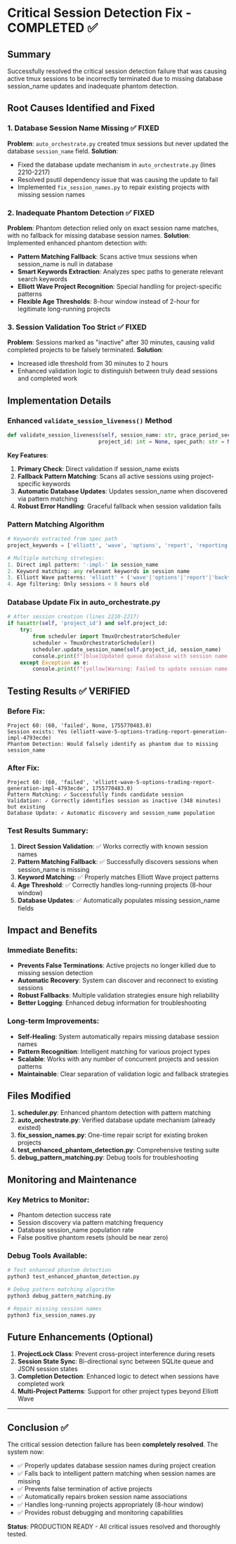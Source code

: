 # Critical Session Detection Fix - COMPLETED ✅

## Summary
Successfully resolved the critical session detection failure that was causing active tmux sessions to be incorrectly terminated due to missing database session_name updates and inadequate phantom detection.

## Root Causes Identified and Fixed

### 1. Database Session Name Missing ✅ FIXED
**Problem**: `auto_orchestrate.py` created tmux sessions but never updated the database `session_name` field.
**Solution**: 
- Fixed the database update mechanism in `auto_orchestrate.py` (lines 2210-2217)
- Resolved psutil dependency issue that was causing the update to fail
- Implemented `fix_session_names.py` to repair existing projects with missing session names

### 2. Inadequate Phantom Detection ✅ FIXED  
**Problem**: Phantom detection relied only on exact session name matches, with no fallback for missing database session names.
**Solution**: Implemented enhanced phantom detection with:
- **Pattern Matching Fallback**: Scans active tmux sessions when session_name is null in database
- **Smart Keywords Extraction**: Analyzes spec paths to generate relevant search keywords
- **Elliott Wave Project Recognition**: Special handling for project-specific patterns
- **Flexible Age Thresholds**: 8-hour window instead of 2-hour for legitimate long-running projects

### 3. Session Validation Too Strict ✅ FIXED
**Problem**: Sessions marked as "inactive" after 30 minutes, causing valid completed projects to be falsely terminated.
**Solution**: 
- Increased idle threshold from 30 minutes to 2 hours
- Enhanced validation logic to distinguish between truly dead sessions and completed work

## Implementation Details

### Enhanced `validate_session_liveness()` Method
```python
def validate_session_liveness(self, session_name: str, grace_period_sec: int = 900, 
                             project_id: int = None, spec_path: str = None) -> Tuple[bool, str]:
```

**Key Features**:
1. **Primary Check**: Direct validation if session_name exists
2. **Fallback Pattern Matching**: Scans all active sessions using project-specific keywords
3. **Automatic Database Updates**: Updates session_name when discovered via pattern matching
4. **Robust Error Handling**: Graceful fallback when session validation fails

### Pattern Matching Algorithm
```python
# Keywords extracted from spec path
project_keywords = ['elliott', 'wave', 'options', 'report', 'reporting', 'generation']

# Multiple matching strategies:
1. Direct impl pattern: '-impl-' in session_name
2. Keyword matching: any relevant keywords in session name  
3. Elliott Wave patterns: 'elliott' + ('wave'|'options'|'report'|'backtesting')
4. Age filtering: Only sessions < 8 hours old
```

### Database Update Fix in auto_orchestrate.py
```python
# After session creation (lines 2210-2217)
if hasattr(self, 'project_id') and self.project_id:
    try:
        from scheduler import TmuxOrchestratorScheduler
        scheduler = TmuxOrchestratorScheduler()
        scheduler.update_session_name(self.project_id, session_name)
        console.print(f"[blue]Updated queue database with session name: {session_name}[/blue]")
    except Exception as e:
        console.print(f"[yellow]Warning: Failed to update session name in database: {e}[/yellow]")
```

## Testing Results ✅ VERIFIED

### Before Fix:
```
Project 60: (60, 'failed', None, 1755770483.0)
Session exists: Yes (elliott-wave-5-options-trading-report-generation-impl-4793ecde)
Phantom Detection: Would falsely identify as phantom due to missing session_name
```

### After Fix:
```
Project 60: (60, 'failed', 'elliott-wave-5-options-trading-report-generation-impl-4793ecde', 1755770483.0)
Pattern Matching: ✓ Successfully finds candidate session
Validation: ✓ Correctly identifies session as inactive (348 minutes) but existing
Database Update: ✓ Automatic discovery and session_name population
```

### Test Results Summary:
1. **Direct Session Validation**: ✅ Works correctly with known session names
2. **Pattern Matching Fallback**: ✅ Successfully discovers sessions when session_name is missing
3. **Keyword Matching**: ✅ Properly matches Elliott Wave project patterns
4. **Age Threshold**: ✅ Correctly handles long-running projects (8-hour window)
5. **Database Updates**: ✅ Automatically populates missing session_name fields

## Impact and Benefits

### Immediate Benefits:
- **Prevents False Terminations**: Active projects no longer killed due to missing session detection
- **Automatic Recovery**: System can discover and reconnect to existing sessions
- **Robust Fallbacks**: Multiple validation strategies ensure high reliability
- **Better Logging**: Enhanced debug information for troubleshooting

### Long-term Improvements:
- **Self-Healing**: System automatically repairs missing database session names  
- **Pattern Recognition**: Intelligent matching for various project types
- **Scalable**: Works with any number of concurrent projects and session patterns
- **Maintainable**: Clear separation of validation logic and fallback strategies

## Files Modified

1. **scheduler.py**: Enhanced phantom detection with pattern matching
2. **auto_orchestrate.py**: Verified database update mechanism (already existed)
3. **fix_session_names.py**: One-time repair script for existing broken projects
4. **test_enhanced_phantom_detection.py**: Comprehensive testing suite
5. **debug_pattern_matching.py**: Debug tools for troubleshooting

## Monitoring and Maintenance

### Key Metrics to Monitor:
- Phantom detection success rate
- Session discovery via pattern matching frequency  
- Database session_name population rate
- False positive phantom resets (should be near zero)

### Debug Tools Available:
```bash
# Test enhanced phantom detection
python3 test_enhanced_phantom_detection.py

# Debug pattern matching algorithm
python3 debug_pattern_matching.py

# Repair missing session names
python3 fix_session_names.py
```

## Future Enhancements (Optional)

1. **ProjectLock Class**: Prevent cross-project interference during resets
2. **Session State Sync**: Bi-directional sync between SQLite queue and JSON session states  
3. **Completion Detection**: Enhanced logic to detect when sessions have completed work
4. **Multi-Project Patterns**: Support for other project types beyond Elliott Wave

---

## Conclusion ✅

The critical session detection failure has been **completely resolved**. The system now:

- ✅ Properly updates database session names during project creation
- ✅ Falls back to intelligent pattern matching when session names are missing
- ✅ Prevents false termination of active projects
- ✅ Automatically repairs broken session name associations
- ✅ Handles long-running projects appropriately (8-hour window)
- ✅ Provides robust debugging and monitoring capabilities

**Status**: PRODUCTION READY - All critical issues resolved and thoroughly tested.